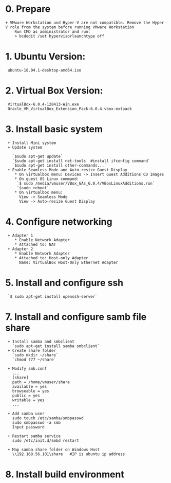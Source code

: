 # 0. Prepare
    + VMware Workstation and Hyper-V are not compatible. Remove the Hyper-V role from the system before running VMware Workstation
        Run CMD as administrator and run:
        > bcdedit /set hypervisorlaunchtype off
# 1. Ubuntu Version:
     ubuntu-18.04.1-desktop-amd64.iso
     
# 2. Virtual Box Version:
     VirtualBox-6.0.4-128413-Win.exe
     Oracle_VM_VirtualBox_Extension_Pack-6.0.4.vbox-extpack
     
# 3. Install basic system
     + Install Mini system
     + Update system
       
       `$sudo apt-get update`
       `$sudo apt-get install net-tools  #install ifconfig command`
       `$sudo apt-get install other-commands...`
     + Enable Seamless Mode and Auto-resize Guest Display
        * On virtualbox menu: Devices -> Insert Guest Additions CD Images
        * On guest OS Linux command:
         `$ sudo /media/vmuser/VBox_GAs_6.0.4/VBoxLinuxAdditions.run`
         `$sudo reboot`
        * On virtualbox menu: 
          View -> Seamless Mode
          View -> Auto-resize Guest Display
       
# 4. Configure networking
     + Adapter 1
        * Enable Network Adapter
        * Attached to: NAT
     + Adapter 2
        * Enable Network Adapter
        * Attached to: Host-only Adapter
          Name: VirtualBox Host-Only Ethernet Adapter
     
# 5. Install and configure ssh
     `$ sudo apt-get install openssh-server`
     
# 7. Install and configure samb file share
     + Install samba and smbclient
       `sudo apt-get install samba smbclient`
     + Create share folder
       `sudo mkdir ~/share`
       `chmod 777 ~/share`
      
     + Modify smb.conf
       ...
       [share]
       path = /home/vmuser/share
       available = yes
       browseable = yes
       public = yes
       writable = yes
       ...
       
     + Add samba user
       sudo touch /etc/samba/smbpasswd  
       sudo smbpasswd -a smb
       Input password

     + Restart samba service
       sudo /etc/init.d/smbd restart

     + Map samba share folder on Windows Host
       \\192.168.56.101\share   #IP is ubuntu ip address
        
# 8. Install build environment


